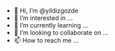 - 👋 Hi, I’m @yildizgozde
- 👀 I’m interested in ...
- 🌱 I’m currently learning ...
- 💞️ I’m looking to collaborate on ...
- 📫 How to reach me ...

<!---
yildizgozde/yildizgozde is a ✨ special ✨ repository because its `README.md` (this file) appears on your GitHub profile.
You can click the Preview link to take a look at your changes.
--->
